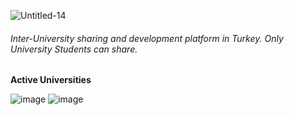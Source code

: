 ![Untitled-14](https://user-images.githubusercontent.com/47675796/54870119-72156400-4db3-11e9-805b-d3ec9dbdb031.png)

###### Inter-University sharing and development platform in Turkey. Only University Students can share.

**Active Universities**

![image](https://user-images.githubusercontent.com/48855246/54869495-40e46600-4daa-11e9-83a3-c43088b17194.png)
![image](https://user-images.githubusercontent.com/48855246/54869479-d7645780-4da9-11e9-9eba-b2542bbf5614.png)



